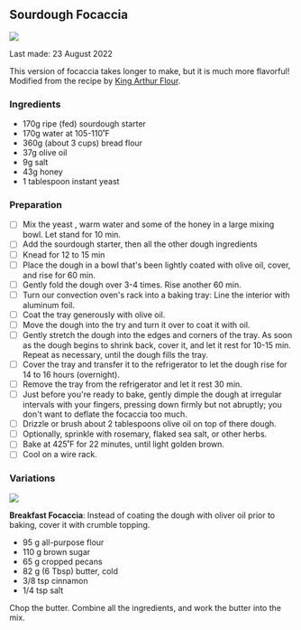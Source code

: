 ## Sourdough Focaccia

![](https://i.imgur.com/FVpR6UM.jpg)

Last made: 23 August 2022

This version of focaccia takes longer to make, but it is much more flavorful! Modified from the recipe by [King Arthur Flour](https://www.kingarthurbaking.com/recipes/sourdough-focaccia-recipe). 

### Ingredients

- 170g ripe (fed) sourdough starter
- 170g  water at 105-110˚F
- 360g (about 3 cups) bread flour
- 37g olive oil
- 9g salt
- 43g honey
- 1 tablespoon instant yeast

### Preparation

- [ ] Mix the yeast , warm water and some of the honey in a large mixing bowl. Let stand for 10 min.
- [ ] Add the sourdough starter, then all the other dough ingredients
- [ ] Knead for 12 to 15 min
- [ ] Place the dough in a bowl that's been lightly coated with olive oil, cover, and rise for 60 min.
- [ ] Gently fold the dough over 3-4 times. Rise another 60 min.
- [ ] Turn our convection oven's rack into a baking tray: Line the interior with aluminum foil. 
- [ ] Coat the tray generously with olive oil. 
- [ ] Move the dough into the try and turn it over to coat it with oil.
- [ ] Gently stretch the dough into the edges and corners of the tray. As soon as the dough begins to shrink back, cover it, and let it rest for 10-15 min. Repeat as necessary, until the dough fills the tray.
- [ ] Cover the tray and transfer it to the refrigerator to let the dough rise for 14 to 16 hours (overnight).
- [ ] Remove the tray from the refrigerator and let it rest 30 min.
- [ ] Just before you're ready to bake, gently dimple the dough at irregular intervals with your fingers, pressing down firmly but not abruptly; you don't want to deflate the focaccia too much.
- [ ] Drizzle or brush about 2 tablespoons olive oil on top of there dough.
- [ ] Optionally, sprinkle with rosemary, flaked sea salt, or other herbs.
- [ ] Bake at 425˚F for 22 minutes, until light golden brown.
- [ ] Cool on a wire rack.

### Variations

![](https://i.imgur.com/ohUK91n.jpg)

**Breakfast Focaccia**: Instead of coating the dough with oliver oil prior to baking, cover it with crumble topping.

- 95 g all-purpose flour
- 110 g brown sugar
- 65 g cropped pecans
- 82 g (6 Tbsp) butter, cold
- 3/8 tsp cinnamon
- 1/4 tsp salt

Chop the butter. Combine all the ingredients, and work the butter into the mix. 